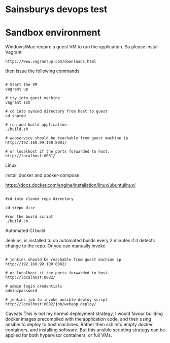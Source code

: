 # Sainsburys devops test


# Sandbox environment

Windows/Mac require a guest VM to run the application. So please install Vagrant

`https://www.vagrantup.com/downloads.html`

then issue the following commands

```

# Start the VM
vagrant up

# tty into guest machine
vagrant ssh

# cd into synced directory from host to guest
cd shared

# run and build application
./build.sh

# webservice should be reachable from guest machine ip
http://192.168.99.100:8081/

# or localhost if the ports forwarded to host.
http://localhost:8081/

```

Linux

install docker and docker-compose 

https://docs.docker.com/engine/installation/linux/ubuntulinux/

```

#cd into cloned repo directory

cd <repo dir>

#run the build script
./build.sh

```


Automated CI build

Jenkins, is installed to do automated builds every 2 minutes if it detects change to the repo.
Or you can manually invoke

```

# jenkins should be reachable from guest machine ip
http://192.168.99.100:8082/

# or localhost if the ports forwarded to host.
http://localhost:8082/

# admin login credentials
admin/password

# jenkins job to invoke ansible deploy script
http://localhost:8082/job/webapp_deploy/

```


Caveats
This is not my normal deployment strategy, I would favour building docker images precompiled with the application code, and then using ansible to deploy to host machines. Rather then ssh into empty docker containers, and installing software. But this ansible scripting strategy can be applied for both hypervisor containers, or full VMs.

